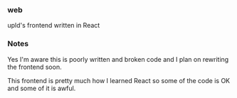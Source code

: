 ### web

upld's frontend written in React

### Notes

Yes I'm aware this is poorly written and broken code and I plan on rewriting the frontend soon.

This frontend is pretty much how I learned React so some of the code is OK and some of it is awful.
